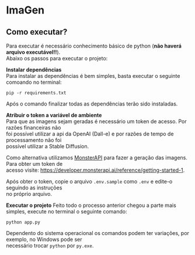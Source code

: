 # ImaGen

## Como executar?
Para executar é necessário conhecimento básico de python (**não haverá arquivo executável!!**).  
Abaixo os passos para executar o projeto:

**Instalar dependências**  
Para instalar as dependências é bem simples, basta executar o seguinte comoando no terminal:

    pip -r requirements.txt

Após o comando finalizar todas as dependências terão sido instaladas.

**Atribuir o token a variável de ambiente**  
Para que as imagens sejam geradas é necessário um token de acesso. Por razões financeiras não  
foi possível utilizar a api da OpenAI (Dall-e) e por razões de tempo de processamento não foi  
possível utilizar a Stable Diffusion.

Como alternativa utilizamos [MonsterAPI](https://monsterapi.ai/) para fazer a geração das imagens. Para obter um token de  
acesso visite: https://developer.monsterapi.ai/reference/getting-started-1.

Após obter o token, copie o arquivo `.env.sample` como `.env` e edite-o seguindo as instruções  
no próprio arquivo.


**Executar o projeto**
Feito todo o processo anterior chegou a parte mais simples, execute no terminal o seguinte comando:

    python app.py

Dependento do sistema operacional os comandos podem ter variações, por exemplo, no Windows pode ser  
necessário trocar `python` por `py.exe`.
